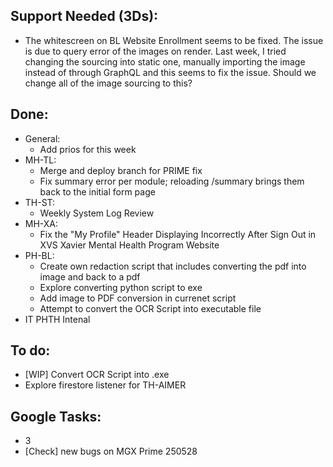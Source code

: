 ## Support Needed (3Ds):
  - The whitescreen on BL Website Enrollment seems to be fixed. The issue is due to query error of the images on render. Last week, I tried changing the sourcing into static one, manually importing the image instead of through GraphQL and this seems to fix the issue. Should we change all of the image sourcing to this?
## Done:
  - General:
    - Add prios for this week
  - MH-TL:
    - Merge and deploy branch for PRIME fix
    - Fix summary error per module; reloading /summary brings them back to the initial form page
  - TH-ST:
    - Weekly System Log Review
  - MH-XA:
    - Fix the "My Profile" Header Displaying Incorrectly After Sign Out in XVS Xavier Mental Health Program Website
  - PH-BL:
    - Create own redaction script that includes converting the pdf into image and back to a pdf
    - Explore converting python script to exe
    - Add image to PDF conversion in currenet script
    - Attempt to convert the OCR Script into executable file
  - IT PHTH Intenal
## To do:
  - [WIP] Convert OCR Script into .exe
  - Explore firestore listener for TH-AIMER
## Google Tasks:
  - 3
  - [Check] new bugs on MGX Prime 250528
